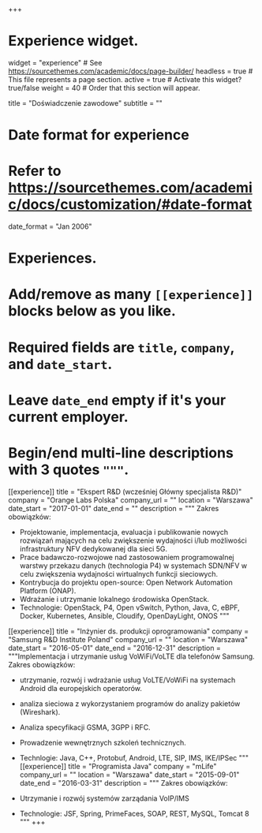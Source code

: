 +++
# Experience widget.
widget = "experience"  # See https://sourcethemes.com/academic/docs/page-builder/
headless = true  # This file represents a page section.
active = true  # Activate this widget? true/false
weight = 40  # Order that this section will appear.

title = "Doświadczenie zawodowe"
subtitle = ""

# Date format for experience
#   Refer to https://sourcethemes.com/academic/docs/customization/#date-format
date_format = "Jan 2006"

# Experiences.
#   Add/remove as many `[[experience]]` blocks below as you like.
#   Required fields are `title`, `company`, and `date_start`.
#   Leave `date_end` empty if it's your current employer.
#   Begin/end multi-line descriptions with 3 quotes `"""`.
[[experience]]
  title = "Ekspert R&D (wcześniej Główny specjalista R&D)"
  company = "Orange Labs Polska"
  company_url = ""
  location = "Warszawa"
  date_start = "2017-01-01"
  date_end = ""
  description = """
  Zakres obowiązków:
  
  * Projektowanie, implementacja, evaluacja i publikowanie nowych rozwiązań mających na celu zwiększenie wydajności i/lub możliwości infrastruktury NFV dedykowanej dla sieci 5G. 
  * Prace badawczo-rozwojowe nad zastosowaniem programowalnej warstwy przekazu danych (technologia P4) w systemach SDN/NFV w celu zwiększenia wydajności wirtualnych funkcji sieciowych.
  * Kontrybucja do projektu open-source: Open Network Automation Platform (ONAP).
  * Wdrażanie i utrzymanie lokalnego środowiska OpenStack. 
  * Technologie: OpenStack, P4, Open vSwitch, Python, Java, C, eBPF, Docker, Kubernetes, Ansible, Cloudify, OpenDayLight, ONOS
  """

[[experience]]
  title = "Inżynier ds. produkcji oprogramowania"
  company = "Samsung R&D Institute Poland"
  company_url = ""
  location = "Warszawa"
  date_start = "2016-05-01"
  date_end = "2016-12-31"
  description = """Implementacja i utrzymanie usług VoWiFi/VoLTE dla telefonów Samsung.
  Zakres obowiązków:
  
  * utrzymanie, rozwój i wdrażanie usług VoLTE/VoWiFi na systemach Android dla europejskich operatorów. 
  * analiza sieciowa z wykorzystaniem programów do analizy pakietów (Wireshark).
  * Analiza specyfikacji GSMA, 3GPP i RFC.
  * Prowadzenie wewnętrznych szkoleń technicznych. 
  * Technlogie: Java, C++, Protobuf, Android, LTE, SIP, IMS, IKE/IPSec
  """
[[experience]]
  title = "Programista Java"
  company = "mLife"
  company_url = ""
  location = "Warszawa"
  date_start = "2015-09-01"
  date_end = "2016-03-31"
  description = """
  Zakres obowiązków:
  
  * Utrzymanie i rozwój systemów zarządania VoIP/IMS
  * Technologie: JSF, Spring, PrimeFaces, SOAP, REST, MySQL, Tomcat 8
  """
+++
